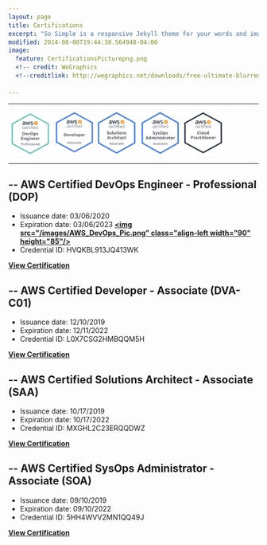 ```yaml
---
layout: page
title: Certifications
excerpt: "So Simple is a responsive Jekyll theme for your words and images."
modified: 2014-08-08T19:44:38.564948-04:00
image:
  feature: CertificationsPicturepng.png
  <!-- credit: WeGraphics
  <!--creditlink: http://wegraphics.net/downloads/free-ultimate-blurred-background-pack/ -->
 
---
```


<hr/>

[**<img src="/images/AWS_DevOps_Pic.png" width="90" height="85"/>**](https://www.certmetrics.com/amazon/public/badge.aspx?i=5&t=c&d=2020-03-06&ci=AWS00993439)[**<img src="/images/AWS_Developer_Pic.png" width="85" height="88"/>**](https://www.certmetrics.com/amazon/public/badge.aspx?i=2&t=c&d=2019-12-10&ci=AWS00993439)[**<img src="/images/AWS_SA_Pic.png" width="87" height="88"/>**](https://www.certmetrics.com/amazon/public/badge.aspx?i=1&t=c&d=2019-10-17&ci=AWS00993439)[**<img src="/images/AWS_SysOps_Pic.png" width="87" height="87"/>**](https://www.certmetrics.com/amazon/public/badge.aspx?i=1&t=c&d=2019-10-17&ci=AWS00993439)[**<img src="/images/AWS_CP_Pic.png" width="87" height="87"/>**](https://www.certmetrics.com/amazon/public/badge.aspx?i=3&t=c&d=2019-09-10&ci=AWS00993439)
<hr/>

## -- AWS Certified DevOps Engineer - Professional (DOP) 
   * Issuance date: 03/06/2020
   * Expiration date: 03/06/2023                       [**<img src="/images/AWS_DevOps_Pic.png" class="align-left width="90" height="85"/>**](https://www.certmetrics.com/amazon/public/badge.aspx?i=5&t=c&d=2020-03-06&ci=AWS00993439)
   * Credential ID: HVQKBL913JQ413WK

<a markdown="0" href="https://www.certmetrics.com/amazon/public/badge.aspx?i=5&t=c&d=2020-03-06&ci=AWS00993439" class="btn"><strong>View Certification</strong></a>

## -- AWS Certified Developer - Associate (DVA-C01) 
   * Issuance date: 12/10/2019
   * Expiration date: 12/11/2022
   * Credential ID: L0X7CSG2HMBQQM5H

<a markdown="0" href="https://www.certmetrics.com/amazon/public/badge.aspx?i=2&t=c&d=2019-12-10&ci=AWS00993439" class="btn"><strong>View Certification</strong></a>

## -- AWS Certified Solutions Architect - Associate (SAA) 
   * Issuance date: 10/17/2019
   * Expiration date: 10/17/2022
   * Credential ID: MXGHL2C23ERQQDWZ

<a markdown="0" href="https://www.certmetrics.com/amazon/public/badge.aspx?i=1&t=c&d=2019-10-17&ci=AWS00993439" class="btn"><strong>View Certification</strong></a>

## -- AWS Certified SysOps Administrator - Associate (SOA) 
   * Issuance date: 09/10/2019
   * Expiration date: 09/10/2022
   * Credential ID: 5HH4WVV2MN1QQ49J

<a markdown="0" href="https://www.certmetrics.com/amazon/public/badge.aspx?i=3&t=c&d=2019-09-10&ci=AWS00993439" class="btn"><strong>View Certification</strong></a>









[^1]: Example: *domain.com/category-name/post-title*
